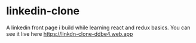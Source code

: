 # linkedin-clone
A linkedin front page i build while learning react and redux basics.  You can see it live here https://linkdn-clone-ddbe4.web.app
